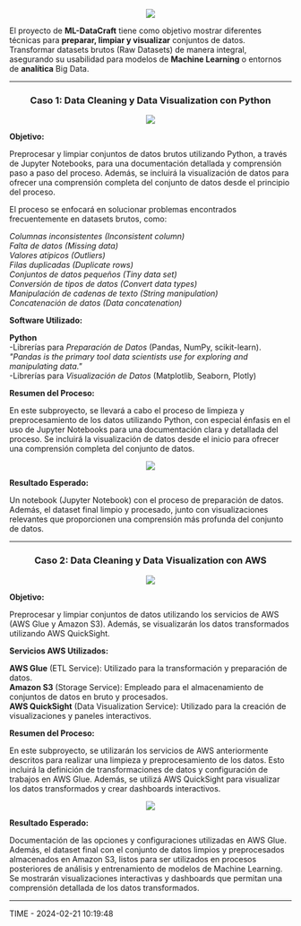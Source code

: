 <p align="center"><img src="https://github.com/ccalvop/ML-DataCraft/assets/126183973/d0f7ae71-5299-48fd-a67c-d0588d2b3cdc" /></p>

El proyecto de **ML-DataCraft** tiene como objetivo mostrar diferentes técnicas para **preparar, limpiar y visualizar** conjuntos de datos. Transformar datasets brutos (Raw Datasets) de manera integral, asegurando su usabilidad para modelos de **Machine Learning** o entornos de **analítica** Big Data.

***

### <p align="center">Caso 1: Data Cleaning y Data Visualization con Python</p>

<p align="center"><img src="https://github.com/ccalvop/ML-DataCraft/assets/126183973/dbab2846-4b01-48eb-a20c-7d8ed16af63d" /></p>

**Objetivo:**

Preprocesar y limpiar conjuntos de datos brutos utilizando Python, a través de Jupyter Notebooks, para una documentación detallada y comprensión paso a paso del proceso. Además, se incluirá la visualización de datos para ofrecer una comprensión completa del conjunto de datos desde el principio del proceso.

El proceso se enfocará en solucionar problemas encontrados frecuentemente en datasets brutos, como:

*Columnas inconsistentes (Inconsistent column)  
Falta de datos (Missing data)  
Valores atípicos (Outliers)  
Filas duplicadas (Duplicate rows)  
Conjuntos de datos pequeños (Tiny data set)  
Conversión de tipos de datos (Convert data types)  
Manipulación de cadenas de texto (String manipulation)  
Concatenación de datos (Data concatenation)*

**Software Utilizado:**

**Python**  
  -Librerías para *Preparación de Datos* (Pandas, NumPy, scikit-learn).  
      *"Pandas is the primary tool data scientists use for exploring and manipulating data."*  
  -Librerías para *Visualización de Datos* (Matplotlib, Seaborn, Plotly)

**Resumen del Proceso:**

En este subproyecto, se llevará a cabo el proceso de limpieza y preprocesamiento de los datos utilizando Python, con especial énfasis en el uso de Jupyter Notebooks para una documentación clara y detallada del proceso. Se incluirá la visualización de datos desde el inicio para ofrecer una comprensión completa del conjunto de datos.

<p align="center"><img src="https://github.com/ccalvop/ML-DataCraft/assets/126183973/838c9e3f-1e28-460f-8d05-8d386e7aba6c" /></p>

**Resultado Esperado:**

Un notebook (Jupyter Notebook) con el proceso de preparación de datos. Además, el dataset final limpio y procesado, junto con visualizaciones relevantes que proporcionen una comprensión más profunda del conjunto de datos.

***

### <p align="center">Caso 2: Data Cleaning y Data Visualization con AWS</p>

<p align="center"><img src="https://github.com/ccalvop/ML-DataCraft/assets/126183973/583b8551-7b1a-4013-80bc-c5ecfb5724f5" /></p>

**Objetivo:**

Preprocesar y limpiar conjuntos de datos utilizando los servicios de AWS (AWS Glue y Amazon S3). Además, se visualizarán los datos transformados utilizando AWS QuickSight.

**Servicios AWS Utilizados:**

**AWS Glue** (ETL Service): Utilizado para la transformación y preparación de datos.  
**Amazon S3** (Storage Service): Empleado para el almacenamiento de conjuntos de datos en bruto y procesados.  
**AWS QuickSight** (Data Visualization Service): Utilizado para la creación de visualizaciones y paneles interactivos.

**Resumen del Proceso:**

En este subproyecto, se utilizarán los servicios de AWS anteriormente descritos para realizar una limpieza y preprocesamiento de los datos. Esto incluirá la definición de transformaciones de datos y configuración de trabajos en AWS Glue. Además, se utilizá AWS QuickSight para visualizar los datos transformados y crear dashboards interactivos.

<p align="center"><img src="https://github.com/ccalvop/ML-DataCraft/assets/126183973/863e37a2-5887-4f69-a297-2c9748c5e28b" /></p>

**Resultado Esperado:**

Documentación de las opciones y configuraciones utilizadas en AWS Glue. Además, el dataset final con el conjunto de datos limpios y preprocesados almacenados en Amazon S3, listos para ser utilizados en procesos posteriores de análisis y entrenamiento de modelos de Machine Learning. Se mostrarán visualizaciones interactivas y dashboards que permitan una comprensión detallada de los datos transformados.

***

TIME - 2024-02-21 10:19:48